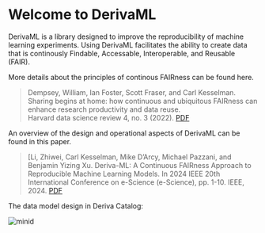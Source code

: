 # Welcome to DerivaML

DerivaML is a library designed to improve the reproducibility of machine learning experiments. 
Using DerivaML facilitates the ability to create data that is continously Findable, Accessable, Interoperable, and Reusable (FAIR).  

More details about the principles of continous FAIRness can be found here.

> Dempsey, William, Ian Foster, Scott Fraser, and Carl Kesselman. <br>
> Sharing begins at home: how continuous and ubiquitous FAIRness can enhance research productivity and data reuse. <br>
> Harvard data science review 4, no. 3 (2022).
> [PDF](assets/sharing-at-home.pdf)

An overview of the design and operational aspects of DerivaML can be found in this paper.

> [Li, Zhiwei, Carl Kesselman, Mike D’Arcy, Michael Pazzani, and Benjamin Yizing Xu. 
> Deriva-ML: A Continuous FAIRness Approach to Reproducible Machine Learning Models.
> In 2024 IEEE 20th International Conference on e-Science (e-Science), pp. 1-10. IEEE, 2024.
> [PDF](assets/deriva-ml.pdf)

The data model design in Deriva Catalog:

![minid](assets/ERD.png)
